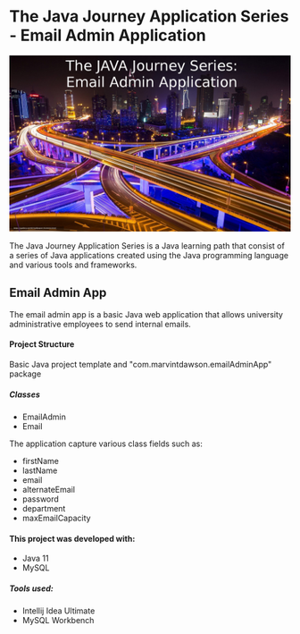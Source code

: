 # The Java Journey Application Series - Email Admin Application

![](src/resources/jjs_email_admin_application.jpg)

The Java Journey Application Series is a Java learning path that consist of a series of Java applications
created using the Java programming language and various tools and frameworks.

## Email Admin App

The email admin app is a basic Java web application that allows university administrative employees to send internal emails.  

#### Project Structure
Basic Java project template and "com.marvintdawson.emailAdminApp" package

##### Classes
* EmailAdmin
* Email

The application capture various class fields such as:

* firstName
* lastName
* email
* alternateEmail
* password
* department
* maxEmailCapacity

#### This project was developed with: 

* Java 11
* MySQL 

##### Tools used:

* Intellij Idea Ultimate 
* MySQL Workbench



